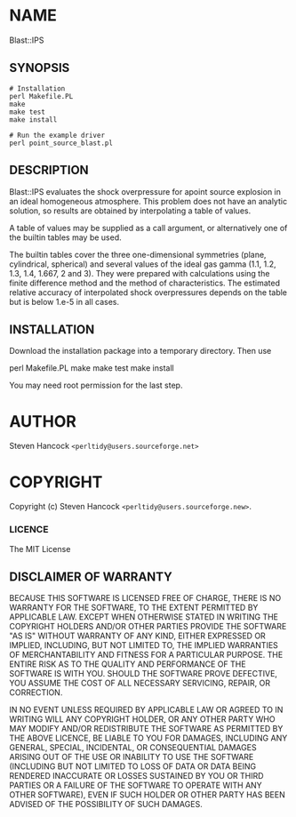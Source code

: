 # NAME

Blast::IPS

## SYNOPSIS

    # Installation
    perl Makefile.PL
    make
    make test
    make install

    # Run the example driver
    perl point_source_blast.pl


## DESCRIPTION

Blast::IPS evaluates the shock overpressure for apoint source explosion in an ideal
homogeneous atmosphere.  This problem does not have an analytic solution, so
results are obtained by interpolating a table of values.

A table of values may be supplied as a call argument, or alternatively one of
the builtin tables may be used.  

The builtin tables cover the three one-dimensional symmetries (plane,
cylindrical, spherical) and several values of the ideal gas gamma (1.1, 1.2,
1.3, 1.4, 1.667, 2 and 3).  They were prepared with calculations using the
finite difference method and the method of characteristics.  The estimated
relative accuracy of interpolated shock overpressures depends on the table but
is below 1.e-5 in all cases.


## INSTALLATION

Download the installation package into a temporary directory.  Then use

   perl Makefile.PL
   make
   make test
   make install

You may need root permission for the last step.


# AUTHOR

Steven Hancock  `<perltidy@users.sourceforge.net>`

# COPYRIGHT

Copyright (c) Steven Hancock `<perltidy@users.sourceforge.new>`.

### LICENCE

The MIT License

## DISCLAIMER OF WARRANTY

BECAUSE THIS SOFTWARE IS LICENSED FREE OF CHARGE, THERE IS NO WARRANTY
FOR THE SOFTWARE, TO THE EXTENT PERMITTED BY APPLICABLE LAW. EXCEPT WHEN
OTHERWISE STATED IN WRITING THE COPYRIGHT HOLDERS AND/OR OTHER PARTIES
PROVIDE THE SOFTWARE "AS IS" WITHOUT WARRANTY OF ANY KIND, EITHER
EXPRESSED OR IMPLIED, INCLUDING, BUT NOT LIMITED TO, THE IMPLIED
WARRANTIES OF MERCHANTABILITY AND FITNESS FOR A PARTICULAR PURPOSE. THE
ENTIRE RISK AS TO THE QUALITY AND PERFORMANCE OF THE SOFTWARE IS WITH
YOU. SHOULD THE SOFTWARE PROVE DEFECTIVE, YOU ASSUME THE COST OF ALL
NECESSARY SERVICING, REPAIR, OR CORRECTION.

IN NO EVENT UNLESS REQUIRED BY APPLICABLE LAW OR AGREED TO IN WRITING
WILL ANY COPYRIGHT HOLDER, OR ANY OTHER PARTY WHO MAY MODIFY AND/OR
REDISTRIBUTE THE SOFTWARE AS PERMITTED BY THE ABOVE LICENCE, BE
LIABLE TO YOU FOR DAMAGES, INCLUDING ANY GENERAL, SPECIAL, INCIDENTAL,
OR CONSEQUENTIAL DAMAGES ARISING OUT OF THE USE OR INABILITY TO USE
THE SOFTWARE (INCLUDING BUT NOT LIMITED TO LOSS OF DATA OR DATA BEING
RENDERED INACCURATE OR LOSSES SUSTAINED BY YOU OR THIRD PARTIES OR A
FAILURE OF THE SOFTWARE TO OPERATE WITH ANY OTHER SOFTWARE), EVEN IF
SUCH HOLDER OR OTHER PARTY HAS BEEN ADVISED OF THE POSSIBILITY OF
SUCH DAMAGES.
